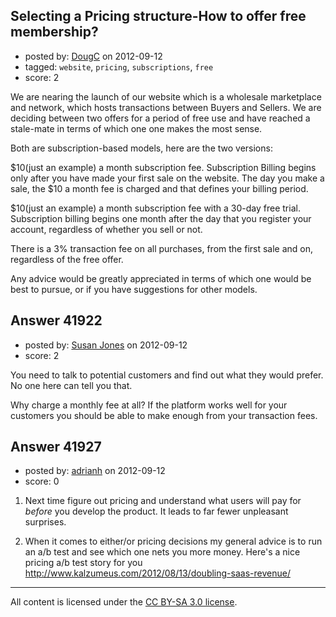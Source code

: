 ## Selecting a Pricing structure-How to offer free membership?

- posted by: [DougC](https://stackexchange.com/users/-1/19242-dougc) on 2012-09-12
- tagged: `website`, `pricing`, `subscriptions`, `free`
- score: 2

We are nearing the launch of our website which is a wholesale marketplace and network, which hosts transactions between Buyers and Sellers. We are deciding between two offers for a period of free use and have reached a stale-mate in terms of which one one makes the most sense.  

Both are subscription-based models, here are the two versions:

$10(just an example) a month subscription fee.  Subscription Billing begins only after you have made your first sale on the website.  The day you make a sale, the $10 a month fee is charged and that defines your billing period.   

$10(just an example) a month subscription fee with a 30-day free trial.  Subscription billing begins one month after the day that you register your account, regardless of whether you sell or not.    

There is a 3% transaction fee on all purchases, from the first sale and on, regardless of the free offer.  

Any advice would be greatly appreciated in terms of which one would be best to pursue, or if you have suggestions for other models.  



## Answer 41922

- posted by: [Susan Jones](https://stackexchange.com/users/-1/2737-susan-jones) on 2012-09-12
- score: 2

You need to talk to potential customers and find out what they would prefer. No one here can tell you that.

Why charge a monthly fee at all? If the platform works well for your customers you should be able to make enough from your transaction fees.


## Answer 41927

- posted by: [adrianh](https://stackexchange.com/users/-1/4599-adrianh) on 2012-09-12
- score: 0

1) Next time figure out pricing and understand what users will pay for *before* you develop the product. It leads to far fewer unpleasant surprises.

2) When it comes to either/or pricing decisions my general advice is to run an a/b test and see which one nets you more money. Here's a nice pricing a/b test story for you http://www.kalzumeus.com/2012/08/13/doubling-saas-revenue/





---

All content is licensed under the [CC BY-SA 3.0 license](https://creativecommons.org/licenses/by-sa/3.0/).
